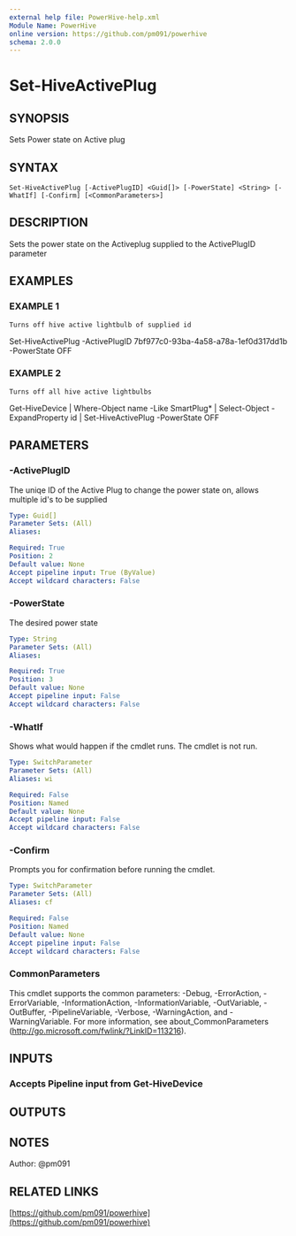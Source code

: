 ```yaml
---
external help file: PowerHive-help.xml
Module Name: PowerHive
online version: https://github.com/pm091/powerhive
schema: 2.0.0
---
```


# Set-HiveActivePlug

## SYNOPSIS
Sets Power state on Active plug

## SYNTAX

```
Set-HiveActivePlug [-ActivePlugID] <Guid[]> [-PowerState] <String> [-WhatIf] [-Confirm] [<CommonParameters>]
```

## DESCRIPTION
Sets the power state on the Activeplug supplied to the ActivePlugID parameter

## EXAMPLES

### EXAMPLE 1
```
Turns off hive active lightbulb of supplied id
```

Set-HiveActivePlug -ActivePlugID 7bf977c0-93ba-4a58-a78a-1ef0d317dd1b -PowerState OFF

### EXAMPLE 2
```
Turns off all hive active lightbulbs
```

Get-HiveDevice | Where-Object name -Like SmartPlug* | Select-Object -ExpandProperty id | Set-HiveActivePlug -PowerState OFF

## PARAMETERS

### -ActivePlugID
The uniqe ID of the Active Plug to change the power state on, allows multiple id's to be supplied

```yaml
Type: Guid[]
Parameter Sets: (All)
Aliases:

Required: True
Position: 2
Default value: None
Accept pipeline input: True (ByValue)
Accept wildcard characters: False
```

### -PowerState
The desired power state

```yaml
Type: String
Parameter Sets: (All)
Aliases:

Required: True
Position: 3
Default value: None
Accept pipeline input: False
Accept wildcard characters: False
```

### -WhatIf
Shows what would happen if the cmdlet runs.
The cmdlet is not run.

```yaml
Type: SwitchParameter
Parameter Sets: (All)
Aliases: wi

Required: False
Position: Named
Default value: None
Accept pipeline input: False
Accept wildcard characters: False
```

### -Confirm
Prompts you for confirmation before running the cmdlet.

```yaml
Type: SwitchParameter
Parameter Sets: (All)
Aliases: cf

Required: False
Position: Named
Default value: None
Accept pipeline input: False
Accept wildcard characters: False
```

### CommonParameters
This cmdlet supports the common parameters: -Debug, -ErrorAction, -ErrorVariable, -InformationAction, -InformationVariable, -OutVariable, -OutBuffer, -PipelineVariable, -Verbose, -WarningAction, and -WarningVariable. For more information, see about_CommonParameters (http://go.microsoft.com/fwlink/?LinkID=113216).

## INPUTS

### Accepts Pipeline input from Get-HiveDevice

## OUTPUTS

## NOTES
Author: @pm091

## RELATED LINKS

[https://github.com/pm091/powerhive](https://github.com/pm091/powerhive)

